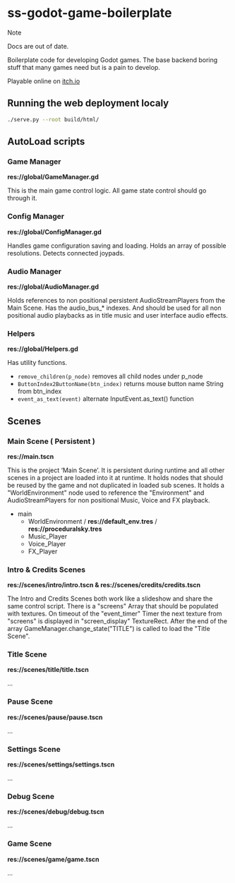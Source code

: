 # ss-godot-game-boilerplate

> [!NOTE]
> Docs are out of date.

Boilerplate code for developing Godot games. The base backend boring stuff that many games need but is a pain to develop.

Playable online on [itch.io](https://sleepychild.itch.io/godot-game-boilerplate)

## Running the web deployment localy

```bash
./serve.py --root build/html/
```

## AutoLoad scripts

### Game Manager

__res://global/GameManager.gd__

This is the main game control logic. All game state control should go through it.

### Config Manager

__res://global/ConfigManager.gd__

Handles game configuration saving and loading. Holds an array of possible resolutions. Detects connected joypads.

### Audio Manager

__res://global/AudioManager.gd__

Holds references to non positional persistent AudioStreamPlayers from the Main Scene. Has the audio_bus_* indexes. And should be used for all non positional audio playbacks as in title music and user interface audio effects.

### Helpers

__res://global/Helpers.gd__

Has utility functions.
- ```remove_children(p_node)``` removes all child nodes under p_node
- ```ButtonIndex2ButtonName(btn_index)``` returns mouse button name String from btn_index
- ```event_as_text(event)``` alternate InputEvent.as_text() function

## Scenes

### Main Scene ( Persistent )

__res://main.tscn__

This is the project ‘Main Scene’. It is persistent during runtime and all other scenes in a project are loaded into it at runtime. It holds nodes that should be reused by the game and not duplicated in loaded sub scenes. It holds a "WorldEnvironment" node used to reference the "Environment" and AudioStreamPlayers for non positional Music, Voice and FX playback.

- main
  - WorldEnvironment / __res://default_env.tres__ / __res://proceduralsky.tres__
  - Music_Player
  - Voice_Player
  - FX_Player

### Intro & Credits Scenes

__res://scenes/intro/intro.tscn & res://scenes/credits/credits.tscn__

The Intro and Credits Scenes both work like a slideshow and share the same control script. There is a "screens" Array that should be populated with textures. On timeout of the "event_timer" Timer the next texture from "screens" is displayed in "screen_display" TextureRect. After the end of the array GameManager.change_state("TITLE") is called to load the "Title Scene".

### Title Scene

__res://scenes/title/title.tscn__

...

### Pause Scene

__res://scenes/pause/pause.tscn__

...

### Settings Scene

__res://scenes/settings/settings.tscn__

...

### Debug Scene

__res://scenes/debug/debug.tscn__

...

### Game Scene

__res://scenes/game/game.tscn__

...
